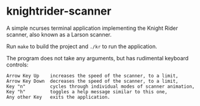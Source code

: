 # knightrider-scanner
A simple ncurses terminal application implementing the Knight Rider scanner, also known as a Larson scanner.

Run `make` to build the project and `./kr` to run the application.

The program does not take any arguments, but has rudimental keyboard controls:

    Arrow Key Up    increases the speed of the scanner, to a limit,
    Arrow Key Down  decreases the speed of the scanner, to a limit,
    Key "n"         cycles through individual modes of scanner animation,
    Key "h"         toggles a help message similar to this one,
    Any other Key   exits the application.

